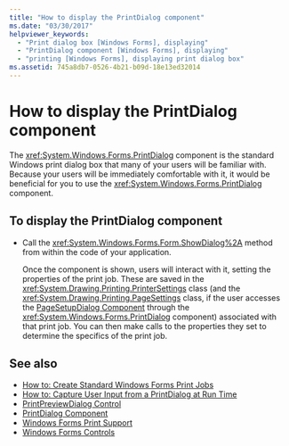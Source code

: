 ```yaml
---
title: "How to display the PrintDialog component"
ms.date: "03/30/2017"
helpviewer_keywords: 
  - "Print dialog box [Windows Forms], displaying"
  - "PrintDialog component [Windows Forms], displaying"
  - "printing [Windows Forms], displaying print dialog box"
ms.assetid: 745a8db7-0526-4b21-b09d-18e13ed32014
---
```

# How to display the PrintDialog component

The <xref:System.Windows.Forms.PrintDialog> component is the standard Windows print dialog box that many of your users will be familiar with. Because your users will be immediately comfortable with it, it would be beneficial for you to use the <xref:System.Windows.Forms.PrintDialog> component.

## To display the PrintDialog component

- Call the <xref:System.Windows.Forms.Form.ShowDialog%2A> method from within the code of your application.

     Once the component is shown, users will interact with it, setting the properties of the print job. These are saved in the  <xref:System.Drawing.Printing.PrinterSettings> class (and the <xref:System.Drawing.Printing.PageSettings> class, if the user accesses the [PageSetupDialog Component](pagesetupdialog-component-windows-forms.md) through the <xref:System.Windows.Forms.PrintDialog> component) associated with that print job. You can then make calls to the properties they set to determine the specifics of the print job.

## See also

- [How to: Create Standard Windows Forms Print Jobs](../advanced/how-to-create-standard-windows-forms-print-jobs.md)
- [How to: Capture User Input from a PrintDialog at Run Time](../advanced/how-to-capture-user-input-from-a-printdialog-at-run-time.md)
- [PrintPreviewDialog Control](printpreviewdialog-control-windows-forms.md)
- [PrintDialog Component](printdialog-component-windows-forms.md)
- [Windows Forms Print Support](../advanced/windows-forms-print-support.md)
- [Windows Forms Controls](index.md)
